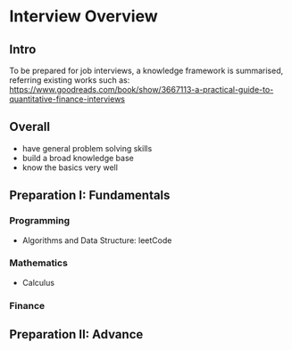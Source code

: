 # Interview Overview

## Intro
To be prepared for job interviews,
a knowledge framework is summarised,
referring existing works such as:
https://www.goodreads.com/book/show/3667113-a-practical-guide-to-quantitative-finance-interviews

## Overall
* have general problem solving skills
* build a broad knowledge base
* know the basics very well

## Preparation I: Fundamentals

### Programming
* Algorithms and Data Structure: leetCode

<!-- OO programming
Software Engineering
Numeriacal methods -->

### Mathematics
* Calculus

<!-- linear algebra
* probability theory
* stochastic process and stochastic calculus-->

### Finance
<!-- * option pricing -->

<!-- The Greeks
* Option Portfolios and Exotic Options
* Other -->

## Preparation II: Advance


<!-- Writing CV / PS
situation task action result -->

<!-- ## Online test and video interviews -->

<!-- ### During -->
<!-- speak your mind; never do it silently
without trivial details; demonstrating your understanding of the key concept/approach -->

<!-- ### You and Me -->

<!-- ### brain teaser -->

<!-- ### group work -->
